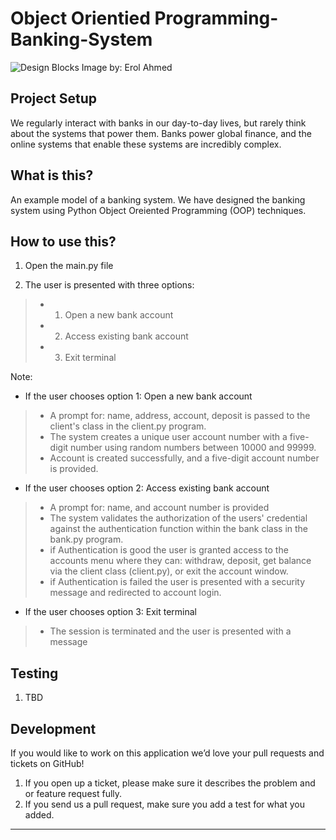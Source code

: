 # Object Orientied Programming-Banking-System
![Design Blocks](https://images.unsplash.com/photo-1523839699072-5ec088b61a21?ixlib=rb-1.2.1&ixid=MXwxMjA3fDB8MHxwaG90by1wYWdlfHx8fGVufDB8fHw%3D&auto=format&fit=crop&w=2250&q=80)
Image by: Erol Ahmed

## Project Setup

We regularly interact with banks in our day-to-day lives, but rarely think about the systems that power them. Banks power global finance, and the online systems that enable these systems are incredibly complex.

## What is this?
An example model of a banking system. We have designed the banking system using Python Object Oreiented Programming (OOP) techniques. 

## How to use this?

1. Open the main.py file

2. The user is presented with three options: 

> * 1. Open a new bank account
> * 2. Access existing bank account
> * 3. Exit terminal

Note:
- If the user chooses option 1: Open a new bank account
> * A prompt for: name, address, account, deposit is passed to the client's class in the client.py program.
> * The system creates a unique user account number with a five-digit number using random numbers between 10000 and 99999.
> * Account is created successfully, and a five-digit account number is provided.


- If the user chooses option 2: Access existing bank account
> * A prompt for: name, and account number is provided
> * The system validates the authorization of the users' credential against the authentication function within the bank class in the bank.py program.
> * if Authentication is good the user is granted access to the accounts menu where they can: withdraw, deposit, get balance via the client class (client.py), or exit the account window. 
> * if Authentication is failed the user is presented with a security message and redirected to account login.


- If the user chooses option 3: Exit terminal
> * The session is terminated and the user is presented with a message


## Testing

1. TBD

## Development
If you would like to work on this application we’d love your pull requests and tickets on GitHub!

1. If you open up a ticket, please make sure it describes the problem and or feature request fully.
2. If you send us a pull request, make sure you add a test for what you added.
_____
